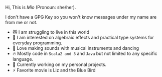 Hi, This is *Mio* (Pronoun: she/her).

I don't have a GPG Key so you won't know messages under my name are from me or not.
<!--
**mio-19/mio-19** is a ✨ _special_ ✨ repository because its `README.md` (this file) appears on your GitHub profile.

Here are some ideas to get you started:

- 🔭 I’m currently working on ...
- 🌱 I’m currently learning ...
- 👯 I’m looking to collaborate on ...
- 🤔 I’m looking for help with ...
- 💬 Ask me about ...
- 📫 How to reach me: ...
- 😄 Pronouns: ...
- ⚡ Fun fact: ...
-->

- 😿 I am struggling to live in this world
- 🔭 I am interested on algebraic effects and practical type systems for everyday programming.
- 🌈 Love making sounds with musical instruments and dancing
- 🔥 Mostly code in `Scala2 and 3` and `Java` but not limited to any specific language.
- 🥰 Currently working on my personal projects.
- ⚡ Favorite movie is Liz and the Blue Bird
